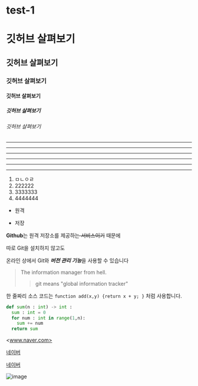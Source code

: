 # test-1

# 깃허브 살펴보기

## 깃허브 살펴보기

### 깃허브 살펴보기

#### 깃허브 살펴보기

##### 깃허브 살펴보기

###### 깃허브 살펴보기

---

- - -

-----------------

***

* * *

************



1. ㅁㄴㅇㄹ
4. 222222
2. 3333333
3. 4444444

+ 원격
- 저장

**Github**는 원격 저장소를 제공하~~는 서비스이기~~ 때문에

따로 Git을 설치하지 않고도

온라인 상에서 Git와 ***버전 관리 기능***을 사용할 수 있습니다





> The information manager from hell.
>> git means "global information tracker"


한 줄짜리 소스 코드는 `function add(x,y) {return x + y; }` 처럼 사용합니다.

```python
def sum(n : int) -> int :
  sum : int = 0
  for num : int in range(1,n):
    sum += num
  return sum
```

<www.naver.com>

[네이버](www.naver.com)

[네이버](www.naver.com, '검색 포털')

![image](https://as2.ftcdn.net/v2/jpg/02/73/90/41/1000_F_273904160_ADQSiwIjZCm9O2Si9JY7hjcFXze2SO7S.jpg)


